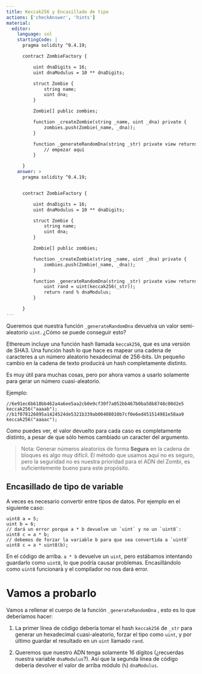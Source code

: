 ```yaml
---
title: Keccak256 y Encasillado de tipo
actions: ['checkAnswer', 'hints']
material:
  editor:
    language: sol
    startingCode: |
      pragma solidity ^0.4.19;

      contract ZombieFactory {

          uint dnaDigits = 16;
          uint dnaModulus = 10 ** dnaDigits;

          struct Zombie {
              string name;
              uint dna;
          }

          Zombie[] public zombies;

          function _createZombie(string _name, uint _dna) private {
              zombies.push(Zombie(_name, _dna));
          }

          function _generateRandomDna(string _str) private view returns (uint) {
              // empezar aquí
          }

      }
    answer: >
      pragma solidity ^0.4.19;


      contract ZombieFactory {

          uint dnaDigits = 16;
          uint dnaModulus = 10 ** dnaDigits;

          struct Zombie {
              string name;
              uint dna;
          }

          Zombie[] public zombies;

          function _createZombie(string _name, uint _dna) private {
              zombies.push(Zombie(_name, _dna));
          }

          function _generateRandomDna(string _str) private view returns (uint) {
              uint rand = uint(keccak256(_str));
              return rand % dnaModulus;
          }

      }
---
```


Queremos que nuestra función `_generateRandomDna` devuelva un valor semi-aleatorio `uint`. ¿Cómo se puede conseguir esto?

Ethereum incluye una función hash llamada `keccak256`, que es una versión de SHA3. Una función hash lo que hace es mapear una cadena de caracteres a un número aleatorio hexadecimal de 256-bits. Un pequeño cambio en la cadena de texto producirá un hash completamente distinto.

Es muy útil para muchas cosas, pero por ahora vamos a usarlo solamente para gerar un número cuasi-aleatorio.

Ejemplo:

```
//6e91ec6b618bb462a4a6ee5aa2cb0e9cf30f7a052bb467b0ba58b8748c00d2e5
keccak256("aaaab");
//b1f078126895a1424524de5321b339ab00408010b7cf0e6ed451514981e58aa9
keccak256("aaaac");
```

Como puedes ver, el valor devuelto para cada caso es completamente distinto, a pesar de que sólo hemos cambiado un caracter del argumento.

> Nota: Generar números aleatorios de forma **Segura** en la cadena de bloques es algo muy difícil. El método que usamos aquí no es seguro, pero la seguridad no es nuestra prioridad para el ADN del Zombi, es suficientemente bueno para este propósito.

## Encasillado de tipo de variable

A veces es necesario convertir entre tipos de datos. Por ejemplo en el siguiente caso:

```
uint8 a = 5;
uint b = 6;
// dará un error porque a * b devuelve un `uint` y no un `uint8`:
uint8 c = a * b;
// debemos de forzar la variable b para que sea convertida a `uint8`
uint8 c = a * uint8(b);
```

En el código de arriba. `a * b` devuelve un `uint`, pero estábamos intentando guardarlo como `uint8`, lo que podría causar problemas. Encasillándolo como `uint8` funcionarà y el compilador no nos dará error.

# Vamos a probarlo

Vamos a rellenar el cuerpo de la función `_generateRandomDna` , esto es lo que deberíamos hacer:

1. La primer línea de código debería tomar el hash `keccak256` de `_str` para generar un hexadecimal cuasi-aleatorio, forzar el tipo como `uint`, y por último guardar el resultado en un `uint` llamado `rand`.

2. Queremos que nuestro ADN tenga solamente 16 dígitos (¿recuerdas nuestra variable `dnaModulus`?). Así que la segunda línea de código debería devolver el valor de arriba módulo (`%`) `dnaModulus`.
